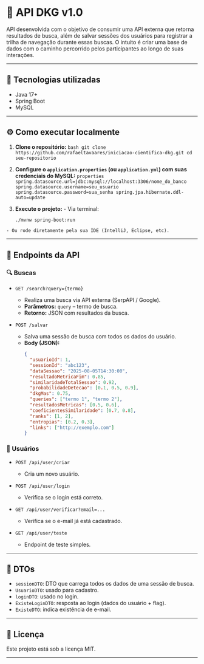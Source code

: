 
  # 📡 API DKG v1.0

  API desenvolvida com o objetivo de consumir uma API externa que retorna resultados de busca, além de salvar sessões dos usuários para registrar a trilha de navegação durante essas buscas. O intuito é criar uma base de dados com o caminho percorrido pelos participantes ao longo de suas interações.

  ---

  ## 🚀 Tecnologias utilizadas

  - Java 17+
  - Spring Boot
  - MySQL

  ---

  ## ⚙️ Como executar localmente

  1. **Clone o repositório:**
    ```bash
    git clone https://github.com/rafaeltavaares/iniciacao-cientifica-dkg.git
    cd seu-repositorio
    ```

  2. **Configure o `application.properties` (ou `application.yml`) com suas credenciais do MySQL:**
    ```properties
    spring.datasource.url=jdbc:mysql://localhost:3306/nome_do_banco
    spring.datasource.username=seu_usuario
    spring.datasource.password=sua_senha
    spring.jpa.hibernate.ddl-auto=update
    ```

  3. **Execute o projeto:**
    - Via terminal:
      ```bash
      ./mvnw spring-boot:run
      ```
    - Ou rode diretamente pela sua IDE (IntelliJ, Eclipse, etc).

  ---

  ## 📌 Endpoints da API

  ### 🔍 Buscas

  - `GET /search?query={termo}`
    - Realiza uma busca via API externa (SerpAPI / Google).
    - **Parâmetros:** `query` – termo de busca.
    - **Retorno:** JSON com resultados da busca.

  - `POST /salvar`
    - Salva uma sessão de busca com todos os dados do usuário.
    - **Body (JSON):**
      ```json
      {
        "usuarioId": 1,
        "sessionId": "abc123",
        "dataSessao": "2025-08-05T14:30:00",
        "resultadoMetricaFim": 0.85,
        "similaridadeTotalSessao": 0.92,
        "probabilidadeDetecao": [0.1, 0.5, 0.9],
        "dkgMas": 0.75,
        "queries": ["termo 1", "termo 2"],
        "resultadosMetricas": [0.5, 0.6],
        "coeficientesSimilaridade": [0.7, 0.8],
        "ranks": [1, 2],
        "entropias": [0.2, 0.3],
        "links": ["http://exemplo.com"]
      }
      ```

  ### 👤 Usuários

  - `POST /api/user/criar`
    - Cria um novo usuário.

  - `POST /api/user/login`
    - Verifica se o login está correto.

  - `GET /api/user/verificar?email=...`
    - Verifica se o e-mail já está cadastrado.

  - `GET /api/user/teste`
    - Endpoint de teste simples.

  ---

  ## 🧪 DTOs

  - `sessionDTO`: DTO que carrega todos os dados de uma sessão de busca.
  - `UsuarioDTO`: usado para cadastro.
  - `loginDTO`: usado no login.
  - `ExisteLoginDTO`: resposta ao login (dados do usuário + flag).
  - `ExisteDTO`: indica existência de e-mail.

  ---

  ## 📄 Licença

  Este projeto está sob a licença MIT.

  ---
